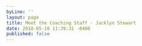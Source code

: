 ```yaml
---
byLine: ''
layout: page
title: Meet the Coaching Staff - Jacklyn Stewart
date: 2018-05-10 11:39:31 -0400
published: false
---
```

